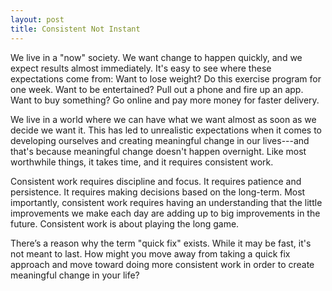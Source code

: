 ```yaml
---
layout: post
title: Consistent Not Instant
---
```


We live in a "now" society. We want change to happen quickly, and we expect results almost immediately. It's easy to see where these expectations come from: Want to lose weight? Do this exercise program for one week. Want to be entertained? Pull out a phone and fire up an app. Want to buy something? Go online and pay more money for faster delivery.

We live in a world where we can have what we want almost as soon as we decide we want it. This has led to unrealistic expectations when it comes to developing ourselves and creating meaningful change in our lives---and that's because meaningful change doesn't happen overnight. Like most worthwhile things, it takes time, and it requires consistent work.

Consistent work requires discipline and focus. It requires patience and persistence. It requires making decisions based on the long-term. Most importantly, consistent work requires having an understanding that the little improvements we make each day are adding up to big improvements in the future. Consistent work is about playing the long game.

There’s a reason why the term "quick fix" exists. While it may be fast, it's not meant to last. How might you move away from taking a quick fix approach and move toward doing more consistent work in order to create meaningful change in your life?